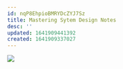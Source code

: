 ```yaml
---
id: nqP8EhpioBMRYDcZYJ7Sz
title: Mastering Sytem Design Notes
desc: ''
updated: 1641909441392
created: 1641909337027
---
```



![](/assets/images/2022-01-11-14-57-10.png)